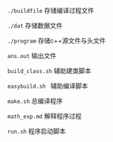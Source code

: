 `./buildfile` 存储编译过程文件

`./dat` 存储数据文件

`./program` 存储c++源文件与头文件

`ans.out`   输出文件

`build_class.sh` 辅助建类脚本

`easybuild.sh ` 辅助编译脚本

`make.sh` 总编译程序

`math_exp.md` 解释程序过程

`run.sh` 程序启动脚本